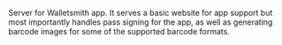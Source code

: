 Server for Walletsmith app. It serves a basic website for app support but most importantly handles pass signing for the app, as well as generating barcode images for some of the supported barcode formats.
